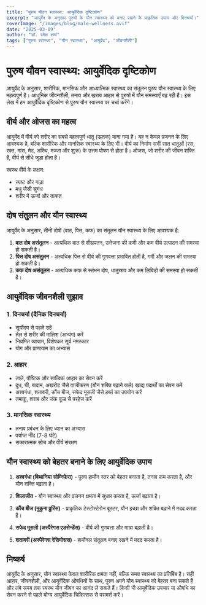 ```yaml
---
title: "पुरुष यौवन स्वास्थ्य: आयुर्वेदिक दृष्टिकोण"
excerpt: "आयुर्वेद के अनुसार पुरुषों के यौन स्वास्थ्य को बनाए रखने के प्राकृतिक उपाय और दिनचर्या।"
coverImage: "/images/blog/male-wellness.avif"
date: "2025-03-09"
author: "डॉ. रमेश शर्मा"
tags: ["पुरुष स्वास्थ्य", "यौन स्वास्थ्य", "आयुर्वेद", "जीवनशैली"]
---
```


# पुरुष यौवन स्वास्थ्य: आयुर्वेदिक दृष्टिकोण

आयुर्वेद के अनुसार, शारीरिक, मानसिक और आध्यात्मिक स्वास्थ्य का संतुलन पुरुष यौन स्वास्थ्य के लिए महत्वपूर्ण है। आधुनिक जीवनशैली, तनाव और खराब आहार से पुरुषों में यौन समस्याएँ बढ़ रही हैं। इस लेख में हम आयुर्वेदिक दृष्टिकोण से पुरुष यौन स्वास्थ्य पर चर्चा करेंगे।

## वीर्य और ओजस का महत्व

आयुर्वेद में वीर्य को शरीर का सबसे महत्वपूर्ण धातु (ऊतक) माना गया है। यह न केवल प्रजनन के लिए आवश्यक है, बल्कि शारीरिक और मानसिक स्वास्थ्य के लिए भी। वीर्य का निर्माण सभी सात धातुओं (रस, रक्त, मांस, मेद, अस्थि, मज्जा और शुक्र) के उत्तम पोषण से होता है। ओजस, जो शरीर की जीवन शक्ति है, वीर्य से सीधे जुड़ा होता है।

स्वस्थ वीर्य के लक्षण:
- स्पष्ट और गाढ़ा
- मधु जैसी सुगंध
- शरीर में ऊर्जा और ताकत

## दोष संतुलन और यौन स्वास्थ्य

आयुर्वेद के अनुसार, तीनों दोषों (वात, पित्त, कफ) का संतुलन यौन स्वास्थ्य के लिए आवश्यक है:

1. **वात दोष असंतुलन** - अत्यधिक वात से शीघ्रपतन, उत्तेजना की कमी और कम वीर्य उत्पादन की समस्या हो सकती है।
2. **पित्त दोष असंतुलन** - अत्यधिक पित्त से वीर्य की गुणवत्ता प्रभावित होती है, गर्मी और जलन की समस्या हो सकती है।
3. **कफ दोष असंतुलन** - अत्यधिक कफ से स्तंभन दोष, धातुस्राव और कम लिबिडो की समस्या हो सकती है।

## आयुर्वेदिक जीवनशैली सुझाव

### 1. दिनचर्या (दैनिक दिनचर्या)
- सूर्योदय से पहले उठें
- तेल से शरीर की मालिश (अभ्यंग) करें
- नियमित व्यायाम, विशेषकर सूर्य नमस्कार
- योग और प्राणायाम का अभ्यास

### 2. आहार
- ताजे, पौष्टिक और सात्विक आहार का सेवन करें
- दूध, घी, बादाम, अखरोट जैसे वाजीकरण (यौन शक्ति बढ़ाने वाले) खाद्य पदार्थों का सेवन करें
- अश्वगंधा, शतावरी, कौंच बीज, सफेद मूसली जैसे हर्ब्स का उपयोग करें
- तमाकू, शराब और जंक फूड से परहेज करें

### 3. मानसिक स्वास्थ्य
- तनाव प्रबंधन के लिए ध्यान का अभ्यास
- पर्याप्त नींद (7-8 घंटे)
- सकारात्मक सोच और वीर्य संरक्षण 

## यौन स्वास्थ्य को बेहतर बनाने के लिए आयुर्वेदिक उपाय

1. **अश्वगंधा (विथानिया सोम्निफेरा)** - पुरुष हार्मोन स्तर को बेहतर बनाता है, तनाव कम करता है, और यौन शक्ति बढ़ाता है।

2. **शिलाजीत** - यौन स्वास्थ्य और प्रजनन क्षमता में सुधार करता है, ऊर्जा बढ़ाता है।

3. **कौंच बीज (मुकुना प्रुरिंस)** - प्राकृतिक टेस्टोस्टेरोन बूस्टर, यौन इच्छा और शक्ति बढ़ाने में मदद करता है।

4. **सफेद मूसली (अस्पैरेगस एडसेन्डेंस)** - वीर्य की गुणवत्ता और मात्रा बढ़ाती है।

5. **शतावरी (अस्पैरेगस रेसिमोसस)** - हार्मोनल संतुलन बनाए रखने में मदद करता है।

## निष्कर्ष

आयुर्वेद के अनुसार, यौन स्वास्थ्य केवल शारीरिक क्षमता नहीं, बल्कि समग्र स्वास्थ्य का प्रतिबिंब है। सही आहार, जीवनशैली, और आयुर्वेदिक औषधियों के साथ, पुरुष अपने यौन स्वास्थ्य को बेहतर बना सकते हैं और लंबे समय तक स्वस्थ यौन जीवन का आनंद ले सकते हैं। किसी भी आयुर्वेदिक उपचार या औषधि का सेवन करने से पहले योग्य आयुर्वेदिक चिकित्सक से परामर्श करें।
